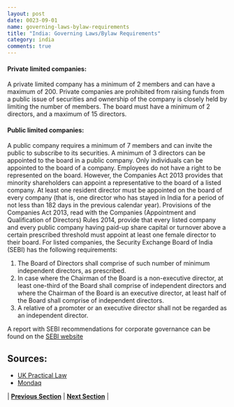 ```yaml
---
layout: post
date: 0023-09-01
name: governing-laws-bylaw-requirements
title: "India: Governing Laws/Bylaw Requirements"
category: india
comments: true
---
```


#### Private limited companies:
A private limited company has a minimum of 2 members and can have a maximum of 200. Private companies are prohibited from raising funds from a public issue of securities and ownership of the company is closely held by limiting the number of members. The board must have a minimum of 2 directors, and a maximum of 15 directors.
#### Public limited companies:
A public company requires a minimum of 7 members and can invite the public to subscribe to its securities. A minimum of 3 directors can be appointed to the board in a public company.
Only individuals can be appointed to the board of a company. Employees do not have a right to be represented on the board. However, the Companies Act 2013 provides that minority shareholders can appoint a representative to the board of a listed company.
At least one resident director must be appointed on the board of every company (that is, one director who has stayed in India for a period of not less than 182 days in the previous calendar year).
Provisions of the Companies Act 2013, read with the Companies (Appointment and Qualification of Directors) Rules 2014, provide that every listed company and every public company having paid-up share capital or turnover above a certain prescribed threshold must appoint at least one female director to their board.
For listed companies, the Security Exchange Board of India (SEBI) has the following requirements: 
1. The Board of Directors shall comprise of such number of minimum independent directors, as prescribed. 
2. In case where the Chairman of the Board is a non-executive director, at least one-third of the Board shall comprise of independent directors and where the Chairman of the Board is an executive director, at least half of the Board shall comprise of independent directors. 
3. A relative of a promoter or an executive director shall not be regarded as an independent director.

A report with SEBI recommendations for corporate governance can be found on the [SEBI website](https://www.sebi.gov.in/reports/reports/oct-2017/report-of-the-committee-on-corporate-governance-for-public-comments_36178.html) 


Sources:
---
- [UK Practical Law](https://uk.practicallaw.thomsonreuters.com/0-506-6482?transitionType=Default&contextData=(sc.Default)&firstPage=true&bhcp=1)
- [Mondaq](http://www.mondaq.com/india/x/456460/Shareholders/Corporate+Governance+Framework+In+India)


| **[Previous Section]( https://neo-project.github.io/global-blockchain-compliance-hub//india/india-tax-and-auditing-requirements.html)** | **[Next Section]( https://neo-project.github.io/global-blockchain-compliance-hub//india/india-laws-token-sales.html)** |
